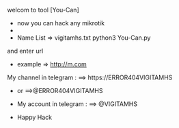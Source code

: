 welcom to tool [You-Can]
 - now you can hack any mikrotik 
 -
 - Name List => vigitamhs.txt
python3 You-Can.py

and enter url
 - example => http://m.com

My channel in telegram :
==> https://ERROR404VIGITAMHS
 - or
==>@ERROR404VIGITAMHS
 - My account in telegram :
==> @VIGITAMHS

 - Happy Hack